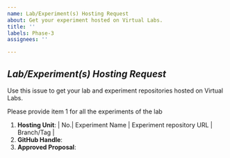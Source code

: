 ```yaml
---
name: Lab/Experiment(s) Hosting Request
about: Get your experiment hosted on Virtual Labs.
title: ''
labels: Phase-3
assignees: ''

---
```


## *Lab/Experiment(s) Hosting Request*
Use this issue to get your lab and experiment repositories hosted on Virtual Labs.

Please provide item 1 for all the experiments of the lab

1. **Hosting Unit**: <!-- repositories must be public -->
| No.| Experiment Name | Experiment repository URL | Branch/Tag |
2. **GitHub Handle**:<!--GitHub handle of the developer -->
3. **Approved Proposal**:<!--Please attach the PDF of the Approved Proposal  to this issue -->

